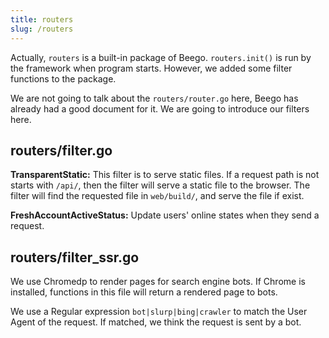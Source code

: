 ```yaml
---
title: routers
slug: /routers
---
```


Actually, `routers` is a built-in package of Beego. `routers.init()` is run by the framework when program starts. However, we added some filter functions to the package.

We are not going to talk about the `routers/router.go` here, Beego has already had a good document for it. We are going to introduce our filters here.

## routers/filter.go

**TransparentStatic:** This filter is to serve static files. If a request path is not starts with `/api/`, then the filter will serve a static file to the browser. The filter will find the requested file in `web/build/`, and serve the file if exist.

**FreshAccountActiveStatus:** Update users' online states when they send a request.

## routers/filter_ssr.go

We use Chromedp to render pages for search engine bots. If Chrome is installed, functions in this file will return a rendered page to bots.

We use a Regular expression `bot|slurp|bing|crawler` to match the User Agent of the request. If matched, we think the request is sent by a bot.